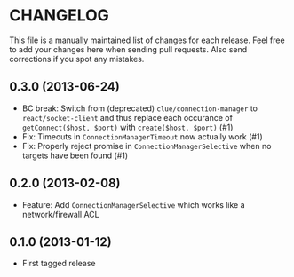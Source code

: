 # CHANGELOG

This file is a manually maintained list of changes for each release. Feel free
to add your changes here when sending pull requests. Also send corrections if
you spot any mistakes.

## 0.3.0 (2013-06-24)

* BC break: Switch from (deprecated) `clue/connection-manager` to `react/socket-client`
and thus replace each occurance of `getConnect($host, $port)` with `create($host, $port)` (#1)
* Fix: Timeouts in `ConnectionManagerTimeout` now actually work (#1)
* Fix: Properly reject promise in `ConnectionManagerSelective` when no targets
have been found (#1)

## 0.2.0 (2013-02-08)

* Feature: Add `ConnectionManagerSelective` which works like a network/firewall ACL

## 0.1.0 (2013-01-12)

* First tagged release

